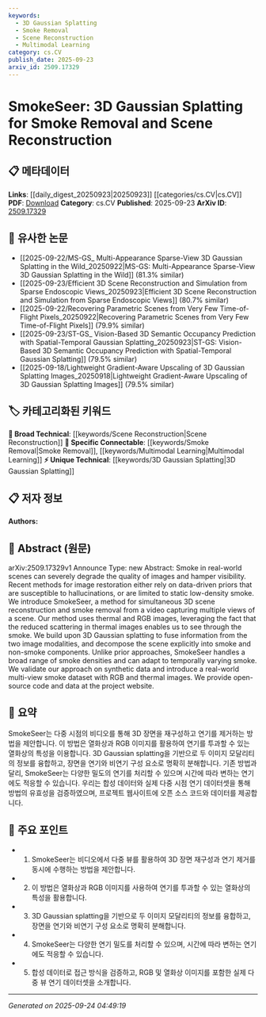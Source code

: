 ```yaml
---
keywords:
  - 3D Gaussian Splatting
  - Smoke Removal
  - Scene Reconstruction
  - Multimodal Learning
category: cs.CV
publish_date: 2025-09-23
arxiv_id: 2509.17329
---
```


<!-- KEYWORD_LINKING_METADATA:
{
  "processed_timestamp": "2025-09-24T04:49:19.138032",
  "vocabulary_version": "1.0",
  "selected_keywords": [
    "3D Gaussian Splatting",
    "Smoke Removal",
    "Scene Reconstruction",
    "Multimodal Learning"
  ],
  "rejected_keywords": [],
  "similarity_scores": {
    "3D Gaussian Splatting": 0.78,
    "Smoke Removal": 0.8,
    "Scene Reconstruction": 0.75,
    "Multimodal Learning": 0.79
  },
  "extraction_method": "AI_prompt_based",
  "budget_applied": true,
  "candidates_json": {
    "candidates": [
      {
        "surface": "3D Gaussian Splatting",
        "canonical": "3D Gaussian Splatting",
        "aliases": [],
        "category": "unique_technical",
        "rationale": "This is a novel technique used for fusing information from different image modalities, crucial for the paper's methodology.",
        "novelty_score": 0.85,
        "connectivity_score": 0.65,
        "specificity_score": 0.88,
        "link_intent_score": 0.78
      },
      {
        "surface": "Smoke Removal",
        "canonical": "Smoke Removal",
        "aliases": [
          "Dehazing",
          "Smoke Elimination"
        ],
        "category": "specific_connectable",
        "rationale": "Central to the paper's contribution, connecting to broader themes in image restoration.",
        "novelty_score": 0.55,
        "connectivity_score": 0.82,
        "specificity_score": 0.7,
        "link_intent_score": 0.8
      },
      {
        "surface": "Scene Reconstruction",
        "canonical": "Scene Reconstruction",
        "aliases": [
          "3D Scene Reconstruction"
        ],
        "category": "broad_technical",
        "rationale": "A fundamental concept in computer vision, linking to various reconstruction techniques.",
        "novelty_score": 0.5,
        "connectivity_score": 0.85,
        "specificity_score": 0.65,
        "link_intent_score": 0.75
      },
      {
        "surface": "Thermal and RGB Images",
        "canonical": "Multimodal Learning",
        "aliases": [
          "Thermal Imaging",
          "RGB Imaging"
        ],
        "category": "specific_connectable",
        "rationale": "The use of multiple image modalities is key to the paper's approach, connecting to multimodal learning.",
        "novelty_score": 0.6,
        "connectivity_score": 0.88,
        "specificity_score": 0.72,
        "link_intent_score": 0.79
      }
    ],
    "ban_list_suggestions": [
      "method",
      "approach",
      "data"
    ]
  },
  "decisions": [
    {
      "candidate_surface": "3D Gaussian Splatting",
      "resolved_canonical": "3D Gaussian Splatting",
      "decision": "linked",
      "scores": {
        "novelty": 0.85,
        "connectivity": 0.65,
        "specificity": 0.88,
        "link_intent": 0.78
      }
    },
    {
      "candidate_surface": "Smoke Removal",
      "resolved_canonical": "Smoke Removal",
      "decision": "linked",
      "scores": {
        "novelty": 0.55,
        "connectivity": 0.82,
        "specificity": 0.7,
        "link_intent": 0.8
      }
    },
    {
      "candidate_surface": "Scene Reconstruction",
      "resolved_canonical": "Scene Reconstruction",
      "decision": "linked",
      "scores": {
        "novelty": 0.5,
        "connectivity": 0.85,
        "specificity": 0.65,
        "link_intent": 0.75
      }
    },
    {
      "candidate_surface": "Thermal and RGB Images",
      "resolved_canonical": "Multimodal Learning",
      "decision": "linked",
      "scores": {
        "novelty": 0.6,
        "connectivity": 0.88,
        "specificity": 0.72,
        "link_intent": 0.79
      }
    }
  ]
}
-->

# SmokeSeer: 3D Gaussian Splatting for Smoke Removal and Scene Reconstruction

## 📋 메타데이터

**Links**: [[daily_digest_20250923|20250923]] [[categories/cs.CV|cs.CV]]
**PDF**: [Download](https://arxiv.org/pdf/2509.17329.pdf)
**Category**: cs.CV
**Published**: 2025-09-23
**ArXiv ID**: [2509.17329](https://arxiv.org/abs/2509.17329)

## 🔗 유사한 논문
- [[2025-09-22/MS-GS_ Multi-Appearance Sparse-View 3D Gaussian Splatting in the Wild_20250922|MS-GS: Multi-Appearance Sparse-View 3D Gaussian Splatting in the Wild]] (81.3% similar)
- [[2025-09-23/Efficient 3D Scene Reconstruction and Simulation from Sparse Endoscopic Views_20250923|Efficient 3D Scene Reconstruction and Simulation from Sparse Endoscopic Views]] (80.7% similar)
- [[2025-09-22/Recovering Parametric Scenes from Very Few Time-of-Flight Pixels_20250922|Recovering Parametric Scenes from Very Few Time-of-Flight Pixels]] (79.9% similar)
- [[2025-09-23/ST-GS_ Vision-Based 3D Semantic Occupancy Prediction with Spatial-Temporal Gaussian Splatting_20250923|ST-GS: Vision-Based 3D Semantic Occupancy Prediction with Spatial-Temporal Gaussian Splatting]] (79.5% similar)
- [[2025-09-18/Lightweight Gradient-Aware Upscaling of 3D Gaussian Splatting Images_20250918|Lightweight Gradient-Aware Upscaling of 3D Gaussian Splatting Images]] (79.5% similar)

## 🏷️ 카테고리화된 키워드
**🧠 Broad Technical**: [[keywords/Scene Reconstruction|Scene Reconstruction]]
**🔗 Specific Connectable**: [[keywords/Smoke Removal|Smoke Removal]], [[keywords/Multimodal Learning|Multimodal Learning]]
**⚡ Unique Technical**: [[keywords/3D Gaussian Splatting|3D Gaussian Splatting]]

## 📋 저자 정보

**Authors:** 

## 📄 Abstract (원문)

arXiv:2509.17329v1 Announce Type: new 
Abstract: Smoke in real-world scenes can severely degrade the quality of images and hamper visibility. Recent methods for image restoration either rely on data-driven priors that are susceptible to hallucinations, or are limited to static low-density smoke. We introduce SmokeSeer, a method for simultaneous 3D scene reconstruction and smoke removal from a video capturing multiple views of a scene. Our method uses thermal and RGB images, leveraging the fact that the reduced scattering in thermal images enables us to see through the smoke. We build upon 3D Gaussian splatting to fuse information from the two image modalities, and decompose the scene explicitly into smoke and non-smoke components. Unlike prior approaches, SmokeSeer handles a broad range of smoke densities and can adapt to temporally varying smoke. We validate our approach on synthetic data and introduce a real-world multi-view smoke dataset with RGB and thermal images. We provide open-source code and data at the project website.

## 📝 요약

SmokeSeer는 다중 시점의 비디오를 통해 3D 장면을 재구성하고 연기를 제거하는 방법을 제안합니다. 이 방법은 열화상과 RGB 이미지를 활용하여 연기를 투과할 수 있는 열화상의 특성을 이용합니다. 3D Gaussian splatting을 기반으로 두 이미지 모달리티의 정보를 융합하고, 장면을 연기와 비연기 구성 요소로 명확히 분해합니다. 기존 방법과 달리, SmokeSeer는 다양한 밀도의 연기를 처리할 수 있으며 시간에 따라 변하는 연기에도 적응할 수 있습니다. 우리는 합성 데이터와 실제 다중 시점 연기 데이터셋을 통해 방법의 유효성을 검증하였으며, 프로젝트 웹사이트에 오픈 소스 코드와 데이터를 제공합니다.

## 🎯 주요 포인트

- 1. SmokeSeer는 비디오에서 다중 뷰를 활용하여 3D 장면 재구성과 연기 제거를 동시에 수행하는 방법을 제안합니다.
- 2. 이 방법은 열화상과 RGB 이미지를 사용하여 연기를 투과할 수 있는 열화상의 특성을 활용합니다.
- 3. 3D Gaussian splatting을 기반으로 두 이미지 모달리티의 정보를 융합하고, 장면을 연기와 비연기 구성 요소로 명확히 분해합니다.
- 4. SmokeSeer는 다양한 연기 밀도를 처리할 수 있으며, 시간에 따라 변하는 연기에도 적응할 수 있습니다.
- 5. 합성 데이터로 접근 방식을 검증하고, RGB 및 열화상 이미지를 포함한 실제 다중 뷰 연기 데이터셋을 소개합니다.


---

*Generated on 2025-09-24 04:49:19*